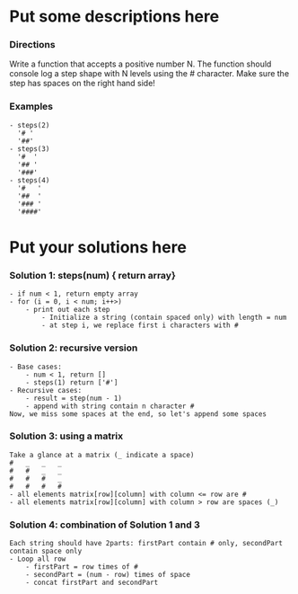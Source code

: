 
# Put some descriptions here 
### Directions
Write a function that accepts a positive number N.
The function should console log a step shape
with N levels using the # character.  Make sure the
step has spaces on the right hand side!
### Examples
    - steps(2)
      '# '
      '##'
    - steps(3)
      '#  '
      '## '
      '###'
    - steps(4)
      '#   '
      '##  '
      '### '
      '####'
# Put your solutions here
### Solution 1: steps(num) { return array}
    - if num < 1, return empty array
    - for (i = 0, i < num; i++>)
        - print out each step
            - Initialize a string (contain spaced only) with length = num
            - at step i, we replace first i characters with #
### Solution 2: recursive version
    - Base cases:
        - num < 1, return [] 
        - steps(1) return ['#']
    - Recursive cases:
        - result = step(num - 1)
        - append with string contain n character #
    Now, we miss some spaces at the end, so let's append some spaces

### Solution 3: using a matrix
    Take a glance at a matrix (_ indicate a space)
    #   _   _   _
    #   #   _   _
    #   #   #   _
    #   #   #   #
    - all elements matrix[row][column] with column <= row are #
    - all elements matrix[row][column] with column > row are spaces (_)
### Solution 4: combination of Solution 1 and 3
    Each string should have 2parts: firstPart contain # only, secondPart contain space only
    - Loop all row
        - firstPart = row times of #
        - secondPart = (num - row) times of space
        - concat firstPart and secondPart
        